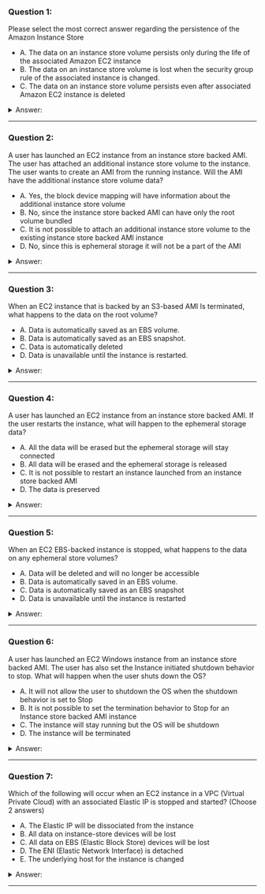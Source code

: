 ### Question 1:

Please select the most correct answer regarding the persistence of the Amazon Instance Store

- A. The data on an instance store volume persists only during the life of the associated Amazon EC2 instance
- B. The data on an instance store volume is lost when the security group rule of the associated instance is changed.
- C. The data on an instance store volume persists even after associated Amazon EC2 instance is deleted

<details><summary>Answer:</summary><p>
[A]

Explanation:

Question 1@http://jayendrapatil.com/aws-ec2-instance-store-storage/

</p></details><hr>

### Question 2:

A user has launched an EC2 instance from an instance store backed AMI. The user has attached an additional instance store volume to the instance. The user wants to create an AMI from the running instance. Will the AMI have the additional instance store volume data?

- A. Yes, the block device mapping will have information about the additional instance store volume
- B. No, since the instance store backed AMI can have only the root volume bundled
- C. It is not possible to attach an additional instance store volume to the existing instance store backed AMI instance
- D. No, since this is ephemeral storage it will not be a part of the AMI

<details><summary>Answer:</summary><p>
[A]

Explanation:

Question 2@http://jayendrapatil.com/aws-ec2-instance-store-storage/

</p></details><hr>

### Question 3:

When an EC2 instance that is backed by an S3-based AMI Is terminated, what happens to the data on the root volume?

- A. Data is automatically saved as an EBS volume.
- B. Data is automatically saved as an EBS snapshot.
- C. Data is automatically deleted
- D. Data is unavailable until the instance is restarted.

<details><summary>Answer:</summary><p>
[C]

Explanation:

Question 3@http://jayendrapatil.com/aws-ec2-instance-store-storage/

</p></details><hr>

### Question 4:

A user has launched an EC2 instance from an instance store backed AMI. If the user restarts the instance, what will happen to the ephemeral storage data?

- A. All the data will be erased but the ephemeral storage will stay connected
- B. All data will be erased and the ephemeral storage is released
- C. It is not possible to restart an instance launched from an instance store backed AMI
- D. The data is preserved

<details><summary>Answer:</summary><p>
[D]

Explanation:

Question 4@http://jayendrapatil.com/aws-ec2-instance-store-storage/

</p></details><hr>

### Question 5:

When an EC2 EBS-backed instance is stopped, what happens to the data on any ephemeral store volumes?

- A. Data will be deleted and will no longer be accessible
- B. Data is automatically saved in an EBS volume.
- C. Data is automatically saved as an EBS snapshot
- D. Data is unavailable until the instance is restarted

<details><summary>Answer:</summary><p>
[A]

Explanation:

Question 5@http://jayendrapatil.com/aws-ec2-instance-store-storage/

</p></details><hr>

### Question 6:

A user has launched an EC2 Windows instance from an instance store backed AMI. The user has also set the Instance initiated shutdown behavior to stop. What will happen when the user shuts down the OS?

- A. It will not allow the user to shutdown the OS when the shutdown behavior is set to Stop
- B. It is not possible to set the termination behavior to Stop for an Instance store backed AMI instance
- C. The instance will stay running but the OS will be shutdown
- D. The instance will be terminated

<details><summary>Answer:</summary><p>
[B]

Explanation:

Question 6@http://jayendrapatil.com/aws-ec2-instance-store-storage/

</p></details><hr>

### Question 7:

Which of the following will occur when an EC2 instance in a VPC (Virtual Private Cloud) with an associated Elastic IP is stopped and started? (Choose 2 answers)

- A. The Elastic IP will be dissociated from the instance
- B. All data on instance-store devices will be lost
- C. All data on EBS (Elastic Block Store) devices will be lost
- D. The ENI (Elastic Network Interface) is detached
- E. The underlying host for the instance is changed

<details><summary>Answer:</summary><p>
[B, E]

Explanation:

Question 7@http://jayendrapatil.com/aws-ec2-instance-store-storage/

</p></details><hr>

